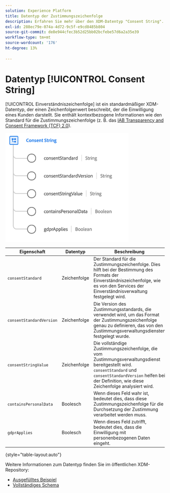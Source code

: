 ```yaml
---
solution: Experience Platform
title: Datentyp der Zustimmungszeichenfolge
description: Erfahren Sie mehr über den XDM-Datentyp "Consent String".
exl-id: 288ec79e-074a-4d72-9c5f-e9cd8485b804
source-git-commit: de8e944cfec3b52d25bb02bcfebe57d6a2a35e39
workflow-type: tm+mt
source-wordcount: '176'
ht-degree: 13%

---
```


# Datentyp [!UICONTROL Consent String]

[!UICONTROL Einverständniszeichenfolge] ist ein standardmäßiger XDM-Datentyp, der einen Zeichenfolgenwert beschreibt, der die Einwilligung eines Kunden darstellt. Sie enthält kontextbezogene Informationen wie den Standard für die Zustimmungszeichenfolge (z. B. das [IAB Transparency and Consent Framework (TCF) 2.0](../field-groups/profile/iab.md)).

![](../images/data-types/consent-string.png)

| Eigenschaft | Datentyp | Beschreibung |
| --- | --- | --- |
| `consentStandard` | Zeichenfolge | Der Standard für die Zustimmungszeichenfolge. Dies hilft bei der Bestimmung des Formats der Einverständniszeichenfolge, wie es von den Services der Einverständnisverwaltung festgelegt wird. |
| `consentStandardVersion` | Zeichenfolge | Die Version des Zustimmungsstandards, die verwendet wird, um das Format der Zustimmungszeichenfolge genau zu definieren, das von den Zustimmungsverwaltungsdiensten festgelegt wurde. |
| `consentStringValue` | Zeichenfolge | Die vollständige Zustimmungszeichenfolge, die vom Zustimmungsverwaltungsdienst bereitgestellt wird. `consentStandard` und `consentStandardVersion` helfen bei der Definition, wie diese Zeichenfolge analysiert wird. |
| `containsPersonalData` | Boolesch | Wenn dieses Feld wahr ist, bedeutet dies, dass diese Zustimmungszeichenfolge für die Durchsetzung der Zustimmung verarbeitet werden muss. |
| `gdprApplies` | Boolesch | Wenn dieses Feld zutrifft, bedeutet dies, dass die Einwilligung mit personenbezogenen Daten eingeht. |

{style="table-layout:auto"}

Weitere Informationen zum Datentyp finden Sie im öffentlichen XDM-Repository:

* [Ausgefülltes Beispiel](https://github.com/adobe/xdm/blob/master/components/datatypes/consent/consentstring.example.1.json)
* [Vollständiges Schema](https://github.com/adobe/xdm/blob/master/components/datatypes/consent/consentstring.schema.json)
